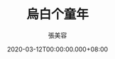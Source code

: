 ---
issue: 368
title: 烏白个童年
author: 張美容
language: 海陸
date: 2020-03-12T00:00:00.000+08:00
topic: 抒懷
difficulty: 2
wikidata: Q131449110
wikidata_link: https://www.wikidata.org/wiki/Q131449110
---